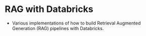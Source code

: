 # RAG with Databricks
* Various implementations of how to build Retrieval Augmented Generation (RAG) pipelines with Databricks.
